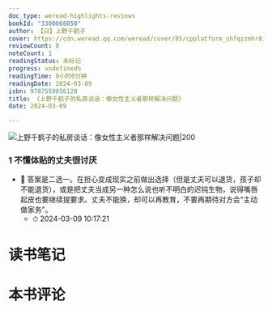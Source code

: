 ```yaml
---
doc_type: weread-highlights-reviews
bookId: "3300068050"
author: 【日】上野千鹤子
cover: https://cdn.weread.qq.com/weread/cover/85/cpplatform_uhfqzzmhr8immhegyu49kh/t7_cpplatform_uhfqzzmhr8immhegyu49kh1692345600.jpg
reviewCount: 0
noteCount: 1
readingStatus: 未标记
progress: undefined%
readingTime: 0小时0分钟
readingDate: 2024-03-09
isbn: 9787559856128
title: 《上野千鹤子的私房谈话：像女性主义者那样解决问题》
date: 2024-03-09

---
```


![ 上野千鹤子的私房谈话：像女性主义者那样解决问题|200](https://cdn.weread.qq.com/weread/cover/85/cpplatform_uhfqzzmhr8immhegyu49kh/t7_cpplatform_uhfqzzmhr8immhegyu49kh1692345600.jpg)


### 1 不懂体贴的丈夫很讨厌


- 📌 答案是二选一。在担心变成现实之前做出选择（但是丈夫可以退货，孩子却不能退货），或是把丈夫当成另一种怎么说也听不明白的迟钝生物，说得嘴唇起皮也要继续提要求。丈夫不能换，却可以再教育，不要再期待对方会“主动做家务”。 
    - ⏱ 2024-03-09 10:17:21 

# 读书笔记


# 本书评论
